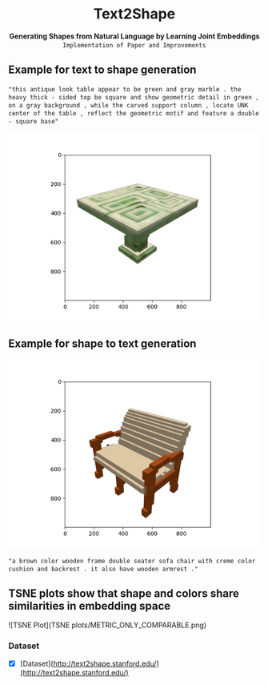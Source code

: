 <h1 align="center">Text2Shape</h1>

<div align="center">
  <strong>Generating Shapes from Natural Language by Learning Joint Embeddings</strong>
</div>
<div align="center">
  <code>Implementation of Paper and Improvements</code>
</div>


## Example for text to shape generation
```
"this antique look table appear to be green and gray marble . the heavy thick - sided top be square and show geometric detail in green , on a gray background , while the carved support column , locate UNK center of the table , reflect the geometric motif and feature a double - square base"
```
![Output Shape](Retrieval/METRIC_ONLY/text_to_shape/1.png)


## Example for shape to text generation
![Input Shape](Retrieval/METRIC_ONLY/shape_to_text/21.png)
```
"a brown color wooden frame double seater sofa chair with creme color cushion and backrest . it also have wooden armrest ."
```


## TSNE plots show that shape and colors share similarities in embedding space
![TSNE Plot](TSNE plots/METRIC_ONLY_COMPARABLE.png)




### Dataset
- [x] [Dataset](http://text2shape.stanford.edu/](http://text2shape.stanford.edu/)
